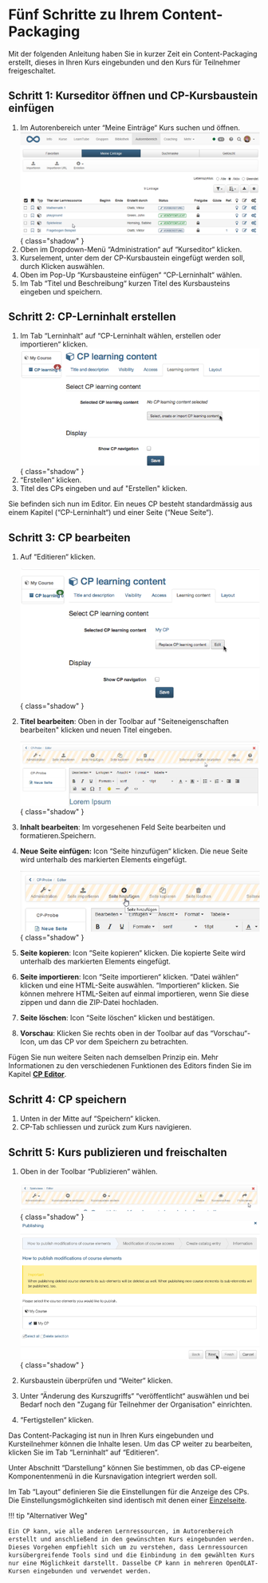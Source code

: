 # Fünf Schritte zu Ihrem Content-Packaging

Mit der folgenden Anleitung haben Sie in kurzer Zeit ein Content-Packaging
erstellt, dieses in Ihren Kurs eingebunden und den Kurs für Teilnehmer
freigeschaltet.

## Schritt 1: Kurseditor öffnen und CP-Kursbaustein einfügen  
  
 1. Im Autorenbereich unter “Meine Einträge“ Kurs suchen und öffnen.
![Kurs-meine-Eintraege](assets/Kurs_waehlen.png){ class="shadow" }
 2. Oben im Dropdown-Menü “Administration“ auf “Kurseditor“ klicken.  
 3. Kurselement, unter dem der CP-Kursbaustein eingefügt werden soll, durch Klicken auswählen.  
 4. Oben im Pop-Up “Kursbausteine einfügen“ “CP-Lerninhalt“ wählen.  
 5. Im Tab “Titel und Beschreibung“ kurzen Titel des Kursbausteins eingeben und speichern.  
  
## Schritt 2: CP-Lerninhalt erstellen  

 1. Im Tab “Lerninhalt“ auf “CP-Lerninhalt wählen, erstellen oder importieren“ klicken.
![choose-cp](assets/choosecp.gif){ class="shadow" }
 2. “Erstellen“ klicken.  
 3. Titel des CPs eingeben und auf "Erstellen" klicken.  
  
Sie befinden sich nun im Editor. Ein neues CP besteht standardmässig aus einem Kapitel (“CP-Lerninhalt“) und einer Seite (“Neue Seite“).

## Schritt 3: CP bearbeiten

1. Auf “Editieren“ klicken.
    
    ![content-package editieren](assets/editcp.gif){ class="shadow" }

2. **Titel bearbeiten**: Oben in der Toolbar auf "Seiteneigenschaften bearbeiten" klicken und neuen Titel eingeben.
    
    ![Seiteneigenschaften](assets/13_cp_seiteneigenschaften.png){ class="shadow" }

3. **Inhalt bearbeiten**: Im vorgesehenen Feld Seite bearbeiten und formatieren.Speichern.
4. **Neue Seite einfügen:** Icon “Seite hinzufügen“ klicken. Die neue Seite wird unterhalb des markierten Elements eingefügt.

    ![Seite_hinzufuegen](assets/13_cp_Seite_hinzufuegen.png){ class="shadow" }

5. **Seite kopieren**: Icon “Seite kopieren“ klicken. Die kopierte Seite wird unterhalb des markierten Elements eingefügt.
6. **Seite importieren**: Icon “Seite importieren“ klicken. “Datei wählen“ klicken und eine HTML-Seite auswählen. “Importieren“ klicken. Sie können mehrere HTML-Seiten auf einmal importieren, wenn Sie diese zippen und dann die ZIP-Datei hochladen.
7. **Seite löschen**: Icon “Seite löschen“ klicken und bestätigen.
8. **Vorschau**: Klicken Sie rechts oben in der Toolbar auf das “Vorschau“-Icon, um das CP vor dem Speichern zu betrachten.

Fügen Sie nun weitere Seiten nach demselben Prinzip ein. Mehr Informationen zu den verschiedenen Funktionen des Editors finden Sie im Kapitel [**CP Editor**](CP_Editor.de.md).

## Schritt 4: CP speichern  

1. Unten in der Mitte auf “Speichern“ klicken.  
2. CP-Tab schliessen und zurück zum Kurs navigieren.

## Schritt 5: Kurs publizieren und freischalten  

1. Oben in der Toolbar “Publizieren“ wählen.

    ![Publizieren](assets/13_publizieren.png){ class="shadow" }
    ![Publish_cp](assets/publishcp.gif){ class="shadow" }

2. Kursbaustein überprüfen und “Weiter“ klicken.
3. Unter “Änderung des Kurszugriffs“ “veröffentlicht“ auswählen und bei Bedarf noch den "Zugang für Teilnehmer der Organisation" einrichten.  
4. “Fertigstellen“ klicken.  

Das Content-Packaging ist nun in Ihren Kurs eingebunden und Kursteilnehmer können die Inhalte lesen. Um das CP weiter zu bearbeiten, klicken Sie im Tab “Lerninhalt“ auf “Editieren“.

Unter Abschnitt “Darstellung“ können Sie bestimmen, ob das CP-eigene Komponentenmenü in die Kursnavigation integriert werden soll.

Im Tab “Layout“ definieren Sie die Einstellungen für die Anzeige des CPs. Die Einstellungsmöglichkeiten sind identisch mit denen einer [Einzelseite](Course_Element_Single_Page.de.md).

!!! tip "Alternativer Weg"

    Ein CP kann, wie alle anderen Lernressourcen, im Autorenbereich erstellt und anschließend in den gewünschten Kurs eingebunden werden. Dieses Vorgehen empfiehlt sich um zu verstehen, dass Lernressourcen kursübergreifende Tools sind und die Einbindung in dem gewählten Kurs nur eine Möglichkeit darstellt. Dasselbe CP kann in mehreren OpenOLAT-Kursen eingebunden und verwendet werden.

